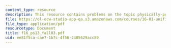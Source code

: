 ```yaml
---
content_type: resource
description: This resource contains problems on the topic physically-possible flows.
file: https://ol-ocw-studio-app-qa.s3.amazonaws.com/courses/16-01-unified-engineering-i-ii-iii-iv-fall-2005-spring-2006/ee81f5cacae71b7c4f562405629acc89_f16_ps13_fall03.pdf
file_type: application/pdf
resourcetype: Document
title: f16_ps13_fall03.pdf
uid: ee81f5ca-cae7-1b7c-4f56-2405629acc89
---
```

